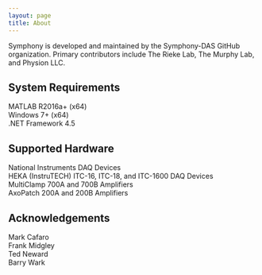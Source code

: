 ```yaml
---
layout: page
title: About
---
```


Symphony is developed and maintained by the Symphony-DAS GitHub organization. Primary contributors include The Rieke Lab, The Murphy Lab, and Physion LLC.

## System Requirements
MATLAB R2016a+ (x64)  
Windows 7+ (x64)  
.NET Framework 4.5  

## Supported Hardware
National Instruments DAQ Devices  
HEKA (InstruTECH) ITC-16, ITC-18, and ITC-1600 DAQ Devices  
MultiClamp 700A and 700B Amplifiers  
AxoPatch 200A and 200B Amplifiers  

## Acknowledgements
Mark Cafaro  
Frank Midgley  
Ted Neward  
Barry Wark  
